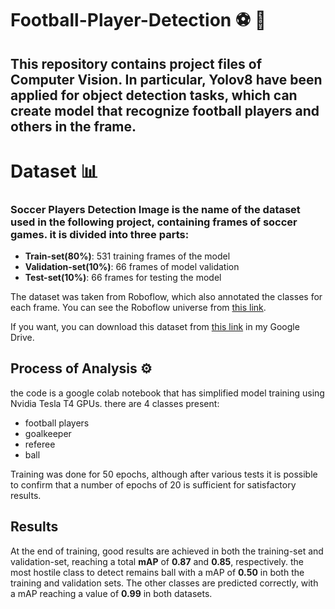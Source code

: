 # Football-Player-Detection ⚽️ 👀 

## This repository contains project files of Computer Vision. In particular, Yolov8 have been applied for object detection tasks, which can create model that recognize football players and others in the frame.

# Dataset 📊 

### Soccer Players Detection Image is the name of the dataset used in the following project, containing frames of soccer games. it is divided into three parts:
- __Train-set(80%)__: 531 training frames of the model
- __Validation-set(10%)__: 66 frames of model validation
- __Test-set(10%)__: 66 frames for testing the model

The dataset was taken from Roboflow, which also annotated the classes for each frame. You can see the Roboflow universe from [this link](https://universe.roboflow.com/).

If you want, you can download this dataset from [this link](https://drive.google.com/drive/folders/1s9HUL9wM5MFtSfPqBl86zFfpE_Hkxd_U?usp=sharing) in my Google Drive.


## Process of Analysis ⚙️

the code is a google colab notebook that has simplified model training using Nvidia Tesla T4 GPUs.
there are 4 classes present:
- football players
- goalkeeper
- referee
- ball

Training was done for 50 epochs, although after various tests it is possible to confirm that a number of epochs of 20 is sufficient for satisfactory results.

## Results
At the end of training, good results are achieved in both the training-set and validation-set, reaching a total __mAP__ of __0.87__ and __0.85__, respectively.
the most hostile class to detect remains ball with a mAP of __0.50__ in both the training and validation sets.
The other classes are predicted correctly, with a mAP reaching a value of __0.99__ in both datasets.
